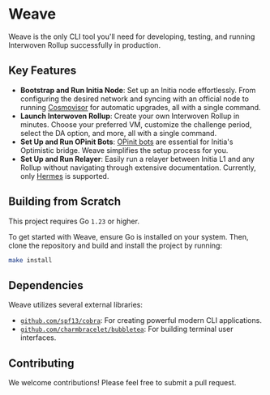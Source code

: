 # Weave

Weave is the only CLI tool you'll need for developing, testing, and running Interwoven Rollup successfully in production.

## Key Features

- **Bootstrap and Run Initia Node**: Set up an Initia node effortlessly. From configuring the desired network and syncing with an official node to running [Cosmovisor](https://github.com/cosmos/cosmos-sdk/tree/main/tools/cosmovisor) for automatic upgrades, all with a single command.
- **Launch Interwoven Rollup**: Create your own Interwoven Rollup in minutes. Choose your preferred VM, customize the challenge period, select the DA option, and more, all with a single command.
- **Set Up and Run OPinit Bots**: [OPinit bots](https://github.com/initia-labs/opinit-bots) are essential for Initia's Optimistic bridge. Weave simplifies the setup process for you.
- **Set Up and Run Relayer**: Easily run a relayer between Initia L1 and any Rollup without navigating through extensive documentation. Currently, only [Hermes](https://github.com/informalsystems/hermes) is supported.

## Building from Scratch

This project requires Go `1.23` or higher.

To get started with Weave, ensure Go is installed on your system. Then, clone the repository and build and install the project by running:

```bash
make install
```

## Dependencies

Weave utilizes several external libraries:

- [`github.com/spf13/cobra`](https://github.com/spf13/cobra): For creating powerful modern CLI applications.
- [`github.com/charmbracelet/bubbletea`](https://github.com/charmbracelet/bubbletea): For building terminal user interfaces.

## Contributing

We welcome contributions! Please feel free to submit a pull request.
